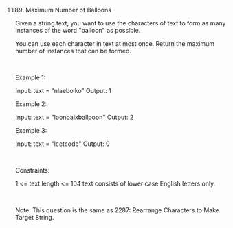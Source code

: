 1189. Maximum Number of Balloons

Given a string text, you want to use the characters of text to form as many instances of the word "balloon" as possible.

You can use each character in text at most once. Return the maximum number of instances that can be formed.

 

Example 1:

Input: text = "nlaebolko"
Output: 1


Example 2:

Input: text = "loonbalxballpoon"
Output: 2


Example 3:

Input: text = "leetcode"
Output: 0


 

Constraints:

1 <= text.length <= 104
text consists of lower case English letters only.

 

Note: This question is the same as 2287: Rearrange Characters to Make Target String.